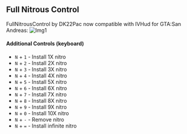 ## Full Nitrous Control
FullNitrousControl by DK22Pac now compatible with IVHud for GTA:San Andreas:
![Img1](http://i.imgur.com/FEHz4Ye.png)

#### Additional Controls (keyboard)
* `N` + `1` - Install 1X nitro
* `N` + `2` - Install 2X nitro
* `N` + `3` - Install 3X nitro
* `N` + `4` - Install 4X nitro
* `N` + `5` - Install 5X nitro
* `N` + `6` - Install 6X nitro
* `N` + `7` - Install 7X nitro
* `N` + `8` - Install 8X nitro
* `N` + `9` - Install 9X nitro
* `N` + `0` - Install 10X nitro
* `N` + `-` - Remove nitro
* `N` + `=` - Install infinite nitro
